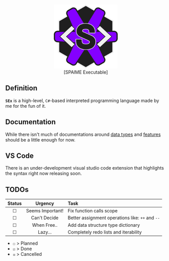 <p align="center" width="100%" style="text-align: center;">
    <img src="./res/SEx.png" alt="SEx Logo" style="height: 200px; width:200px; align:center"/>
    </br>
    [SPAIME Executable]
</p>


## Definition

**`SEx`** is a high-level, `C#`-based interpreted programming language made by me for the fun of it.

## Documentation

While there isn't much of documentations around [data types](docs/data-types.md) and [features](docs/feartures-table.md) should be a little enough for now.

## VS Code

There is an under-development visual studio code extension that highlights the syntax right now releasing soon.

## TODOs

<!--[ Urgent!!! | Tomorrow!! | Seems Important! | Can't Decide | Maybe Tomorrow. | When Free.. | Lazy... ]-->
| Status | Urgency | Task  |
|:------:|:-------:|:------|
| ☐ | Seems Important! | Fix function calls scope |
| ☐ | Can't Decide | Better assignment operations like: `++` and `--` |
| ☐ | When Free.. | Add data structure type dictionary |
| ☐ | Lazy... | Completely redo lists and iterability |

- `☐` > Planned
- `☑` > Done
- `☒` > Cancelled
